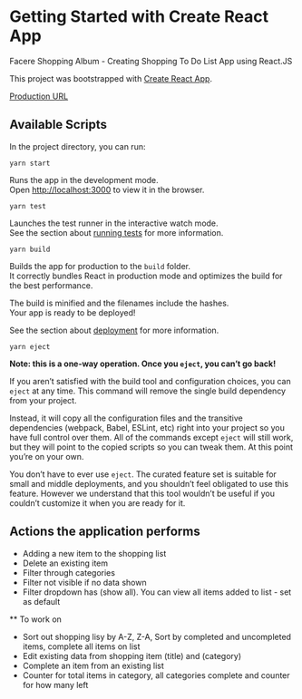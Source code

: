 # Getting Started with Create React App

Facere Shopping Album - Creating Shopping To Do List App using React.JS

This project was bootstrapped with [Create React App](https://github.com/facebook/create-react-app).

[Production URL](https://facere-shopping-album.netlify.app/)

## Available Scripts

In the project directory, you can run:

```
yarn start
```

Runs the app in the development mode.\
Open [http://localhost:3000](http://localhost:3000) to view it in the browser.

```
yarn test
```

Launches the test runner in the interactive watch mode.\
See the section about [running tests](https://facebook.github.io/create-react-app/docs/running-tests) for more information.

```
yarn build
```

Builds the app for production to the `build` folder.\
It correctly bundles React in production mode and optimizes the build for the best performance.

The build is minified and the filenames include the hashes.\
Your app is ready to be deployed!

See the section about [deployment](https://facebook.github.io/create-react-app/docs/deployment) for more information.

```
yarn eject
```

**Note: this is a one-way operation. Once you `eject`, you can’t go back!**

If you aren’t satisfied with the build tool and configuration choices, you can `eject` at any time. This command will remove the single build dependency from your project.

Instead, it will copy all the configuration files and the transitive dependencies (webpack, Babel, ESLint, etc) right into your project so you have full control over them. All of the commands except `eject` will still work, but they will point to the copied scripts so you can tweak them. At this point you’re on your own.

You don’t have to ever use `eject`. The curated feature set is suitable for small and middle deployments, and you shouldn’t feel obligated to use this feature. However we understand that this tool wouldn’t be useful if you couldn’t customize it when you are ready for it.

## Actions the application performs
- Adding a new item to the shopping list
- Delete an existing item
- Filter through categories
- Filter not visible if no data shown
- Filter dropdown has (show all). You can view all items added to list - set as default

** To work on
- Sort out shopping lisy by A-Z, Z-A, Sort by completed and uncompleted items, complete all items on list
- Edit existing data from shopping item (title) and (category)
- Complete an item from an existing list
- Counter for total items in category, all categories complete and counter for how many left
